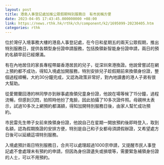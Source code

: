 ```yaml
---
layout: post
title: 港島人事登記處加推公眾假期特別服務日　有市民稱方便
date: 2023-04-05 17:43:45.000000000 +08:00
link: https://news.rthk.hk/rthk/ch/component/k2/1695099-20230405.htm
categories: rthk
---
```


位於灣仔入境事務大樓的港島人事登記處，在今日和星期五的兩天公眾假期，推出特別服務日，提供各類型身份證申請服務，包括換領新智能身份證申請，兩日的預約名額早前已經爆滿。

有在內地居住的家長專程帶屬香港居民的兒子，從深圳來港換證。他說曾嘗試在網上預約都不成功，得知入境處加開服務，特別安排兒子趁假期前來換領身份證，整個過程順暢，大約30分鐘完成，又認為政策非常好，對內地讀書的港人子弟有很大幫助。

從愛爾蘭回港的林同學亦到辦事處換領兒童身份證，他說在場等候了15分鐘，過程流暢，但感到沉悶，拍照時他扮了鬼臉，因此拍攝了10多次證件照。母親林太表示，試過10多次上網預約都滿額，得知加開特別服務日後，由家人幫忙成功預約。

市民雷先生帶子女前來換領身份證，他說自己在星期一開放預約後即時登入，取到名額，認為假期換證的安排方便，特別是自己和子女都毋須請假辦證，又希望處方日後可以延續這項特別服務。

入境處預計兩日特別服務日，合共可以處理超過1000宗申請，又提醒市民人事登記處不會處理未有預約的申請，但因為身份證遺失或損壞等，需要緊急補領身份證的人士，可以不用預約。
